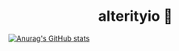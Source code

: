 <h1 align="center">alterityio 👋</h1>

[![Anurag's GitHub stats](https://github-readme-stats.vercel.app/api?username=alterityio)](https://github.com/alterityio/github-readme-stats)

